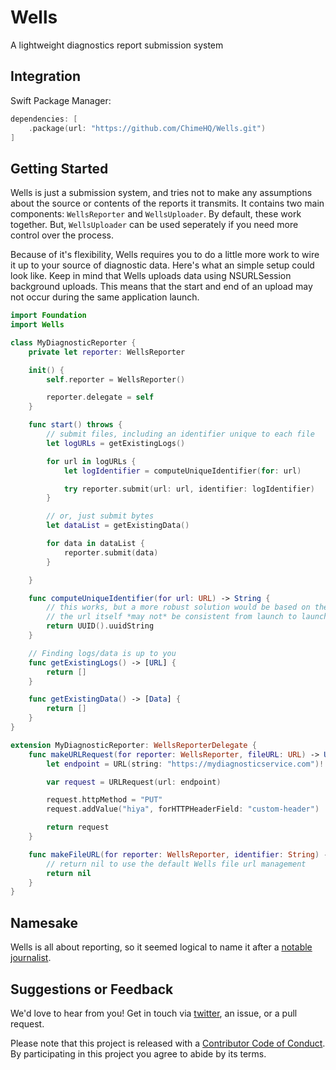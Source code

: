 # Wells
A lightweight diagnostics report submission system

## Integration

Swift Package Manager:

```swift
dependencies: [
    .package(url: "https://github.com/ChimeHQ/Wells.git")
]
```

## Getting Started

Wells is just a submission system, and tries not to make any assumptions about the source or contents of the reports it transmits. It contains two main components: `WellsReporter` and `WellsUploader`. By default, these work together. But, `WellsUploader` can be used seperately if you need more control over the process.

Because of it's flexibility, Wells requires you to do a little more work to wire it up to your source of diagnostic data. Here's what an simple setup could look like. Keep in mind that Wells uploads data using NSURLSession background uploads. This means that the start and end of an upload may not occur during the same application launch.

```swift
import Foundation
import Wells

class MyDiagnosticReporter {
    private let reporter: WellsReporter

    init() {
        self.reporter = WellsReporter()

        reporter.delegate = self
    }

    func start() throws {
        // submit files, including an identifier unique to each file
        let logURLs = getExistingLogs()

        for url in logURLs {
            let logIdentifier = computeUniqueIdentifier(for: url)

            try reporter.submit(url: url, identifier: logIdentifier)
        }

        // or, just submit bytes
        let dataList = getExistingData()

        for data in dataList {
            reporter.submit(data)
        }

    }

    func computeUniqueIdentifier(for url: URL) -> String {
        // this works, but a more robust solution would be based on the content of the data. Note that
        // the url itself *may not* be consistent from launch to launch.
        return UUID().uuidString
    }

    // Finding logs/data is up to you
    func getExistingLogs() -> [URL] {
        return []
    }

    func getExistingData() -> [Data] {
        return []
    }
}

extension MyDiagnosticReporter: WellsReporterDelegate {
    func makeURLRequest(for reporter: WellsReporter, fileURL: URL) -> URLRequest? {
        let endpoint = URL(string: "https://mydiagnosticservice.com")!

        var request = URLRequest(url: endpoint)

        request.httpMethod = "PUT"
        request.addValue("hiya", forHTTPHeaderField: "custom-header")

        return request
    }

    func makeFileURL(for reporter: WellsReporter, identifier: String) -> URL? {
        // return nil to use the default Wells file url management
        return nil
    }
}
```

## Namesake

Wells is all about reporting, so it seemed logical to name it after a [notable journalist](https://en.wikipedia.org/wiki/Ida_B._Wells).

## Suggestions or Feedback

We'd love to hear from you! Get in touch via [twitter](https://twitter.com/chimehq), an issue, or a pull request.

Please note that this project is released with a [Contributor Code of Conduct](CODE_OF_CONDUCT.md). By participating in this project you agree to abide by its terms.